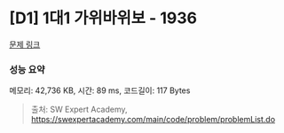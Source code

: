 # [D1] 1대1 가위바위보 - 1936 

[문제 링크](https://swexpertacademy.com/main/code/problem/problemDetail.do?contestProbId=AV5PjKXKALcDFAUq) 

### 성능 요약

메모리: 42,736 KB, 시간: 89 ms, 코드길이: 117 Bytes



> 출처: SW Expert Academy, https://swexpertacademy.com/main/code/problem/problemList.do